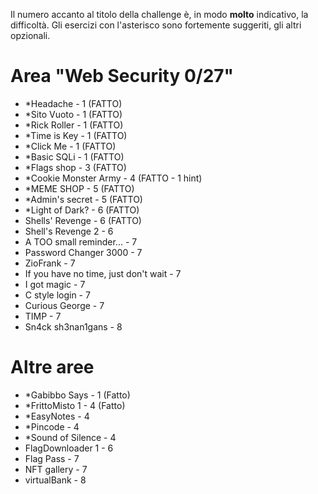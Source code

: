 Il numero accanto al titolo della challenge è, in modo **molto** indicativo, la difficoltà.
Gli esercizi con l'asterisco sono fortemente suggeriti, gli altri opzionali.

# Area "Web Security 0/27"

- *Headache - 1 (FATTO)
- *Sito Vuoto - 1  (FATTO)
- *Rick Roller - 1 (FATTO)
- *Time is Key - 1 (FATTO)
- *Click Me - 1 (FATTO)
- *Basic SQLi - 1 (FATTO)
- *Flags shop - 3 (FATTO)
- *Cookie Monster Army - 4 (FATTO - 1 hint)
- *MEME SHOP - 5 (FATTO)
- *Admin's secret - 5 (FATTO)
- *Light of Dark? - 6 (FATTO)
- Shells' Revenge - 6 (FATTO)
- Shell's Revenge 2 - 6 
- A TOO small reminder... - 7
- Password Changer 3000 - 7
- ZioFrank - 7
- If you have no time, just don't wait - 7
- I got magic - 7
- C style login - 7
- Curious George - 7
- TIMP - 7
- Sn4ck sh3nan1gans - 8


# Altre aree

- *Gabibbo Says - 1 (Fatto)
- *FrittoMisto 1 - 4 (Fatto)
- *EasyNotes - 4 
- *Pincode - 4
- *Sound of Silence - 4
- FlagDownloader 1 - 6
- Flag Pass - 7
- NFT gallery - 7
- virtualBank - 8
